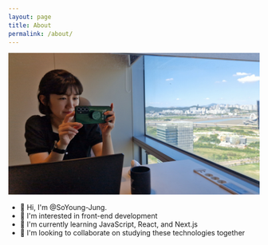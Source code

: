 ```yaml
---
layout: page
title: About
permalink: /about/
---
```


<img src='/images/240830Me.jpg'>

- 👋 Hi, I'm @SoYoung-Jung.
- 👀 I'm interested in front-end development
- 🌱 I'm currently learning JavaScript, React, and Next.js
- 💞️ I'm looking to collaborate on studying these technologies together
